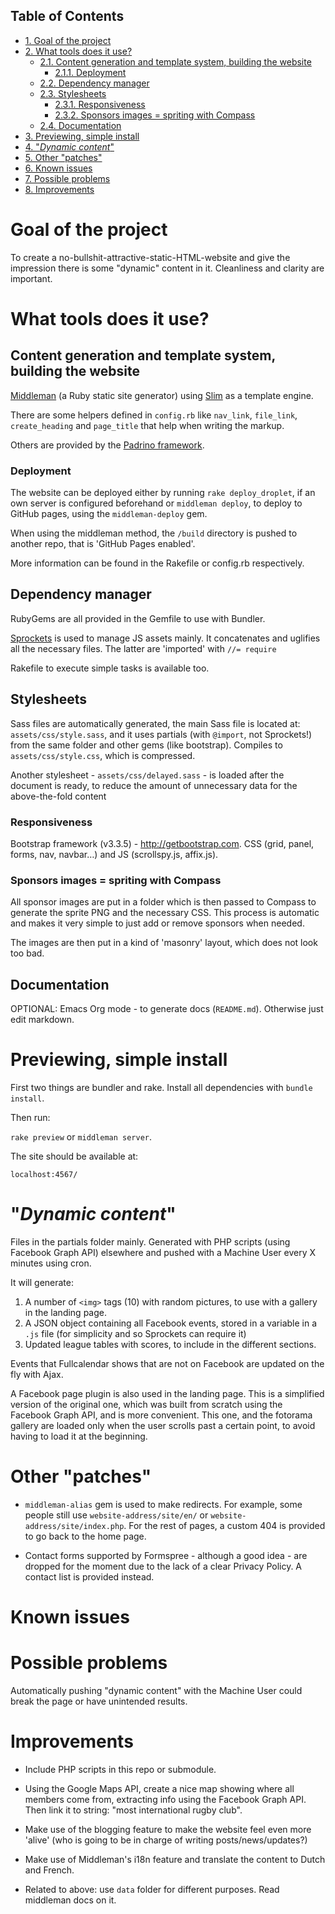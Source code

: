 <div id="table-of-contents">
<h2>Table of Contents</h2>
<div id="text-table-of-contents">
<ul>
<li><a href="#sec-1">1. Goal of the project</a></li>
<li><a href="#sec-2">2. What tools does it use?</a>
<ul>
<li><a href="#sec-2-1">2.1. Content generation and template system, building the website</a>
<ul>
<li><a href="#sec-2-1-1">2.1.1. Deployment</a></li>
</ul>
</li>
<li><a href="#sec-2-2">2.2. Dependency manager</a></li>
<li><a href="#sec-2-3">2.3. Stylesheets</a>
<ul>
<li><a href="#sec-2-3-1">2.3.1. Responsiveness</a></li>
<li><a href="#sec-2-3-2">2.3.2. Sponsors images = spriting with Compass</a></li>
</ul>
</li>
<li><a href="#sec-2-4">2.4. Documentation</a></li>
</ul>
</li>
<li><a href="#sec-3">3. Previewing, simple install</a></li>
<li><a href="#sec-4">4. "<i>Dynamic content</i>"</a></li>
<li><a href="#sec-5">5. Other "patches"</a></li>
<li><a href="#sec-6">6. Known issues</a></li>
<li><a href="#sec-7">7. Possible problems</a></li>
<li><a href="#sec-8">8. Improvements</a></li>
</ul>
</div>
</div>


# Goal of the project<a id="sec-1" name="sec-1"></a>

To create a no-bullshit-attractive-static-HTML-website and give the
impression there is some "dynamic" content in it. Cleanliness and
clarity are important.

# What tools does it use?<a id="sec-2" name="sec-2"></a>

## Content generation and template system, building the website<a id="sec-2-1" name="sec-2-1"></a>

[Middleman](<https://middlemanapp.com/>) (a Ruby static site
generator) using [Slim](<http://slim-lang.com/>) as a template
engine.

There are some helpers defined in `config.rb` like `nav_link`,
`file_link`, `create_heading` and `page_title` that help when
writing the markup.

Others are provided by the [Padrino
framework](<http://www.padrinorb.com/>).

### Deployment<a id="sec-2-1-1" name="sec-2-1-1"></a>

The website can be deployed either by running `rake
   deploy_droplet`, if an own server is configured beforehand or
`middleman deploy`, to deploy to GitHub pages, using the
`middleman-deploy` gem.

When using the middleman method, the `/build` directory is pushed
to another repo, that is 'GitHub Pages enabled'.

More information can be found in the Rakefile or config.rb respectively.

## Dependency manager<a id="sec-2-2" name="sec-2-2"></a>

RubyGems are all provided in the Gemfile to use with Bundler.

[Sprockets](<https://github.com/sstephenson/sprockets>) is used to
manage JS assets mainly. It concatenates and uglifies all the
necessary files. The latter are 'imported' with `//= require`

Rakefile to execute simple tasks is available too.

## Stylesheets<a id="sec-2-3" name="sec-2-3"></a>

Sass files are automatically generated, the main Sass file is
located at: `assets/css/style.sass`, and it uses partials (with
`@import`, not Sprockets!) from the same folder and other gems (like
bootstrap). Compiles to `assets/css/style.css`, which is
compressed.

Another stylesheet - `assets/css/delayed.sass` - is loaded after
the document is ready, to reduce the amount of unnecessary data for
the above-the-fold content

### Responsiveness<a id="sec-2-3-1" name="sec-2-3-1"></a>

Bootstrap framework (v3.3.5) - <http://getbootstrap.com>. CSS (grid,
panel, forms, nav, navbar&#x2026;) and JS (scrollspy.js, affix.js).

### Sponsors images = spriting with Compass<a id="sec-2-3-2" name="sec-2-3-2"></a>

All sponsor images are put in a folder which is then passed to
Compass to generate the sprite PNG and the necessary CSS. This
process is automatic and makes it very simple to just add or
remove sponsors when needed.

The images are then put in a kind of 'masonry' layout, which does
not look too bad.

## Documentation<a id="sec-2-4" name="sec-2-4"></a>

OPTIONAL: Emacs Org mode - to generate docs
(`README.md`). Otherwise just edit markdown.

# Previewing, simple install<a id="sec-3" name="sec-3"></a>

First two things are bundler and rake. Install all dependencies with
`bundle install`.

Then run:

`rake preview` or `middleman server`.

The site should be available at:

`localhost:4567/`

# "*Dynamic content*"<a id="sec-4" name="sec-4"></a>

Files in the partials folder mainly. Generated with PHP scripts
(using Facebook Graph API) elsewhere and pushed with a Machine User
every X minutes using cron.

It will generate:

1.  A number of `<img>` tags (10) with random pictures, to use with a
    gallery in the landing page.
2.  A JSON object containing all Facebook events, stored in a
    variable in a `.js` file (for simplicity and so Sprockets can
    require it)
3.  Updated league tables with scores, to include in the different
    sections.

Events that Fullcalendar shows that are not on Facebook are updated
on the fly with Ajax.

A Facebook page plugin is also used in the landing page. This is a
simplified version of the original one, which was built from scratch
using the Facebook Graph API, and is more convenient. This one, and
the fotorama gallery are loaded only when the user scrolls past a
certain point, to avoid having to load it at the beginning.

# Other "patches"<a id="sec-5" name="sec-5"></a>

-   `middleman-alias` gem is used to make redirects. For example, some
    people still use `website-address/site/en/` or
    `website-address/site/index.php`. For the rest of pages, a custom
    404 is provided to go back to the home page.

-   Contact forms supported by Formspree - although a good idea - are
    dropped for the moment due to the lack of a clear Privacy
    Policy. A contact list is provided instead.

# Known issues<a id="sec-6" name="sec-6"></a>

# Possible problems<a id="sec-7" name="sec-7"></a>

Automatically pushing "dynamic content" with the Machine User could
break the page or have unintended results.

# Improvements<a id="sec-8" name="sec-8"></a>

-   Include PHP scripts in this repo or submodule.

-   Using the Google Maps API, create a nice map showing where all
    members come from, extracting info using the Facebook Graph
    API. Then link it to string: "most international rugby club".

-   Make use of the blogging feature to make the website feel even
    more 'alive' (who is going to be in charge of writing
    posts/news/updates?)

-   Make use of Middleman's i18n feature and translate the content to
    Dutch and French.

-   Related to above: use `data` folder for different purposes. Read middleman docs on
    it.